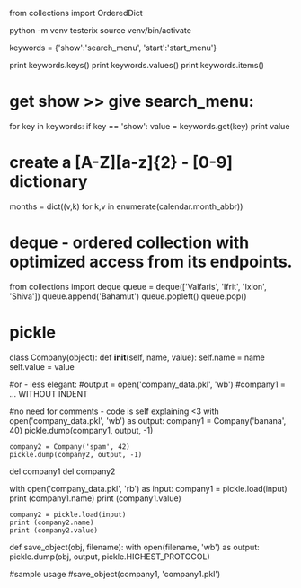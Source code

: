 from collections import OrderedDict

python -m venv testerix
source venv/bin/activate

keywords = {'show':'search_menu', 'start':'start_menu'}

print keywords.keys()
print keywords.values()
print keywords.items()

# get show >> give search_menu:
for key in keywords:
    if key == 'show':
        value = keywords.get(key)
        print value

# create a [A-Z][a-z]{2} - [0-9] dictionary
months = dict((v,k) for k,v in enumerate(calendar.month_abbr))


# deque - ordered collection with optimized access from its endpoints.
from collections import deque
queue = deque(['Valfaris', 'Ifrit', 'Ixion', 'Shiva'])
queue.append('Bahamut')
queue.popleft()
queue.pop()


# pickle
class Company(object):
    def __init__(self, name, value):
        self.name = name
        self.value = value

#or - less elegant:
#output = open('company_data.pkl', 'wb')
#company1 = ... WITHOUT INDENT

#no need for comments - code is self explaining <3
with open('company_data.pkl', 'wb') as output:
    company1 = Company('banana', 40)
    pickle.dump(company1, output, -1)

    company2 = Company('spam', 42)
    pickle.dump(company2, output, -1)

del company1
del company2

with open('company_data.pkl', 'rb') as input:
    company1 = pickle.load(input)
    print (company1.name)
    print (company1.value)

    company2 = pickle.load(input)
    print (company2.name)
    print (company2.value)


def save_object(obj, filename):
    with open(filename, 'wb') as output:
        pickle.dump(obj, output, pickle.HIGHEST_PROTOCOL)

#sample usage
#save_object(company1, 'company1.pkl')
